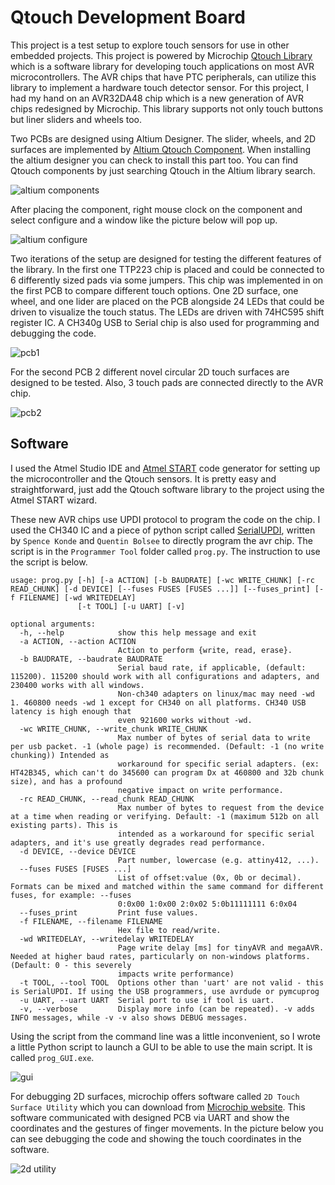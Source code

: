 # Qtouch Development Board
This project is a test setup to explore touch sensors for use in other embedded projects. This project is powered by Microchip [Qtouch Library](https://www.microchip.com/en-us/development-tool/atmel-qtouch-library) which is a software library for developing touch applications on most AVR microcontrollers. The AVR chips that have PTC peripherals, can utilize this library to implement a hardware touch detector sensor. For this project, I had my hand on an AVR32DA48 chip which is a new generation of AVR chips redesigned by Microchip. This library supports not only touch buttons but liner sliders and wheels too. 

Two PCBs are designed using Altium Designer. The slider, wheels, and 2D surfaces are implemented by [Altium Qtouch Component](https://www.altium.com/documentation/altium-designer/atmeltouch-dlg-dialog-configurator-avrtouchqtouch-component-ad?version=22). When installing the altium designer you can check to install this part too. You can find Qtouch components by just searching Qtouch in the Altium library search.

![altium components](./pics/qtouch_altium.jpg)

After placing the component, right mouse clock on the component and select configure and a window like the picture below will pop up.

![altium configure](./pics/qtouch_altium_configure.jpg)

Two iterations of the setup are designed for testing the different features of the library. In the first one TTP223 chip is placed and could be connected to 6 differently sized pads via some jumpers. This chip was implemented in on the first PCB to compare different touch options. One 2D surface, one wheel, and one lider are placed on the PCB alongside 24 LEDs that could be driven to visualize the touch status. The LEDs are driven with 74HC595 shift register IC. A CH340g USB to Serial chip is also used for programming and debugging the code.

![pcb1](./pics/pcb1.jpg)

For the second PCB 2 different novel circular 2D touch surfaces are designed to be tested. Also, 3 touch pads are connected directly to the AVR chip.

![pcb2](./pics/pcb2.jpg)

## Software
I used the Atmel Studio IDE and [Atmel START](https://start.atmel.com/) code generator for setting up the microcontroller and the Qtouch sensors. It is pretty easy and straightforward, just add the Qtouch software library to the project using the Atmel START wizard.

These new AVR chips use UPDI protocol to program the code on the chip. I used the CH340 IC and a piece of python script called [SerialUPDI](https://github.com/SpenceKonde/AVR-Guidance/blob/master/UPDI/jtag2updi.md), written by `Spence Konde` and `Quentin Bolsee` to directly program the avr chip. The script is in the `Programmer Tool` folder called `prog.py`. The instruction to use the script is below.
```
usage: prog.py [-h] [-a ACTION] [-b BAUDRATE] [-wc WRITE_CHUNK] [-rc READ_CHUNK] [-d DEVICE] [--fuses FUSES [FUSES ...]] [--fuses_print] [-f FILENAME] [-wd WRITEDELAY]
               [-t TOOL] [-u UART] [-v]

optional arguments:
  -h, --help            show this help message and exit
  -a ACTION, --action ACTION
                        Action to perform {write, read, erase}.
  -b BAUDRATE, --baudrate BAUDRATE
                        Serial baud rate, if applicable, (default: 115200). 115200 should work with all configurations and adapters, and 230400 works with all windows.  
                        Non-ch340 adapters on linux/mac may need -wd 1. 460800 needs -wd 1 except for CH340 on all platforms. CH340 USB latency is high enough that      
                        even 921600 works without -wd.
  -wc WRITE_CHUNK, --write_chunk WRITE_CHUNK
                        Max number of bytes of serial data to write per usb packet. -1 (whole page) is recommended. (Default: -1 (no write chunking)) Intended as        
                        workaround for specific serial adapters. (ex: HT42B345, which can't do 345600 can program Dx at 460800 and 32b chunk size), and has a profound   
                        negative impact on write performance.
  -rc READ_CHUNK, --read_chunk READ_CHUNK
                        Max number of bytes to request from the device at a time when reading or verifying. Default: -1 (maximum 512b on all existing parts). This is    
                        intended as a workaround for specific serial adapters, and it's use greatly degrades read performance.
  -d DEVICE, --device DEVICE
                        Part number, lowercase (e.g. attiny412, ...).
  --fuses FUSES [FUSES ...]
                        List of offset:value (0x, 0b or decimal). Formats can be mixed and matched within the same command for different fuses, for example: --fuses     
                        0:0x00 1:0x00 2:0x02 5:0b11111111 6:0x04
  --fuses_print         Print fuse values.
  -f FILENAME, --filename FILENAME
                        Hex file to read/write.
  -wd WRITEDELAY, --writedelay WRITEDELAY
                        Page write delay [ms] for tinyAVR and megaAVR. Needed at higher baud rates, particularly on non-windows platforms. (Default: 0 - this severely   
                        impacts write performance)
  -t TOOL, --tool TOOL  Options other than 'uart' are not valid - this is SerialUPDI. If using the USB programmers, use avrdude or pymcuprog
  -u UART, --uart UART  Serial port to use if tool is uart.
  -v, --verbose         Display more info (can be repeated). -v adds INFO messages, while -v -v also shows DEBUG messages.
```

Using the script from the command line was a little inconvenient, so I wrote a little Python script to launch a GUI to be able to use the main script. It is called `prog_GUI.exe`.

![gui](./pics/gui.jpg)

For debugging 2D surfaces, microchip offers software called `2D Touch Surface Utility` which you can download from [Microchip website](https://www.microchip.com/en-us/products/touch-and-gesture/mcus-on-chip-touch/2d-touchpads/2d-touch-surface-library). This software communicated with designed PCB via UART and show the coordinates and the gestures of finger movements. In the picture below you can see debugging the code and showing the touch coordinates in the software.

![2d utility](./pics/2d_touch_surface_utility.jpg)